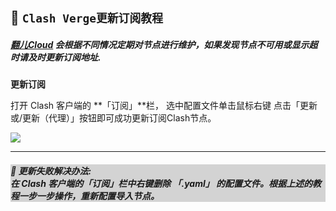 ## 🌌 ```Clash Verge更新订阅教程```
##### [翻儿Cloud](https://zifanr.net/) 会根据不同情况定期对节点进行维护，如果发现节点不可用或显示超时请及时更新订阅地址.      
 **更新订阅**   


打开 Clash 客户端的 **「订阅」**栏， 选中配置文件单击鼠标右键 点击「更新或/更新（代理）」按钮即可成功更新订阅Clash节点。      


<img src="https://sev7en.blog/wp-content/uploads/2024/05/5156-ezgif.com-gif-maker.gif" loop="true" autoplay="true">   
      
-----------

<html> 
<body>


 <h5 style="background-color:LightGray;">
🤗 更新失败解决办法:  <br>       
 在 Clash 客户端的「订阅」栏中右键删除 「.yaml」 的配置文件。根据上述的教程一步一步操作，重新配置导入节点。   
</h5>

</html>
</body>
